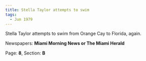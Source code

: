 ```yaml
---  
title: Stella Taylor attempts to swim  
tags:  
  - Jun 1979  
---  
```

  
Stella Taylor attempts to swim from Orange Cay to Florida, again.  
  
Newspapers: **Miami Morning News or The Miami Herald**  
  
Page: **8**, Section: **B** 
